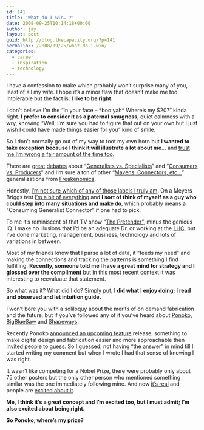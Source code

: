 ```yaml
---
id: 141
title: 'What do I win… ?'
date: 2008-09-25T10:14:18+00:00
author: jay
layout: post
guid: http://blog.thecapacity.org/?p=141
permalink: /2008/09/25/what-do-i-win/
categories:
  - career
  - inspiration
  - technology
---
```

I have a confession to make which probably won’t surprise many of you, least of all my wife. I hope it’s a minor flaw that doesn’t make me too intolerable but the fact is: **I like to be right.**

I don’t believe I’m the “In your face – \*boo yah\* Where’s my $20?” kinda right. **I prefer to consider it as a paternal smugness**, quiet calmness with a wry, knowing “Well, I’m sure you had to figure that out on your own but I just wish I could have made things easier for you” kind of smile.

So I don’t normally go out of my way to toot my own horn but **I wanted to take exception because I think it will illustrate a lot about me**… and <span style="text-decoration: underline;">trust me I’m wrong a fair amount of the time too</span>.

There are [great](http://www.wishfulthinking.co.uk/blog/2008/03/11/is-it-better-to-be-a-creative-generalist-or-a-specialist/) [debates](http://www.cio.com/article/102352/Specialists_vs._Generalists) about “[Generalists vs. Specialists](http://creativegeneralist.blogspot.com/2008/02/what-specifically-do-generalists-do.html)” and “[Consumers vs. Producers](http://www.softwarebyrob.com/2008/05/18/the-single-most-important-career-question-you-can-ask-yourself/)” and I’m sure a ton of other “[Mavens, Connectors, etc…](http://sushantshankar.com/2007/07/20/are-you-a-connector-maven-or-salesman/)” generalizations from [Freakenomics](http://freakonomics.blogs.nytimes.com/).

Honestly, <span style="text-decoration: underline;">I’m not sure which of any of those labels I truly am</span>. On a Meyers Briggs test [I’m a bit of everything](http://blog.thecapacity.org/2007/11/15/my-sympathies/) and **I sort of think of myself as a guy who could step into many situations and make do**, which probably means a “Consuming Generalist Connector” if one had to pick.

To me it’s reminiscent of that TV show “[The Pretender”](http://en.wikipedia.org/wiki/The_Pretender_(TV_series)), minus the genious IQ. I make no illusions that I’d be an adequate Dr. or working at the [LHC](http://en.wikipedia.org/wiki/Large_Hadron_Collider), but I’ve done marketing, management, business, technology and lots of variations in between.

Most of my friends know that I parse a lot of data, it “feeds my need” and making the connections and tracking the patterns is something I find fulfilling. **Recently, someone told me I have a great mind for strategy and I glossed over the compliment** but in this most recent context it was interesting to reevaluate that statement.

So what was it? What did I do? Simply put, **I did what I enjoy doing; I read and observed and let intuition guide.**

I won’t bore you with a soliloquy about the merits of on demand fabrication and the future, but if you’ve followed any of it you’ve heard about [Ponoko](http://www.ponoko.com/), [BigBlueSaw](http://bigbluesaw.com/) and [Shapeways](http://www.shapeways.com/).

Recently Ponoko [announced an upcoming feature](http://blog.ponoko.com/2008/09/24/announcing-photomake-turn-hand-drawings-into-real-life-things/) release, something to make digital design and fabrication easier and more approachable then [invited people to guess](http://blog.ponoko.com/2008/09/19/another-giant-step-towards-changing-everything/). So [I guessed](http://blog.ponoko.com/2008/09/19/another-giant-step-towards-changing-everything/#comment-9494), not having “the answer” in mind till I started writing my comment but when I wrote I had that sense of knowing I was right.

It wasn’t like competing for a Nobel Prize, there were probably only about 75 other posters but the only other person who mentioned something similar was the one immediately following mine. And now [it’s real](http://blog.ponoko.com/2008/09/24/announcing-photomake-turn-hand-drawings-into-real-life-things/) and people are [excited about it](http://venturebeat.com/2008/09/25/lazy-talentless-ponokos-latest-tool-can-make-you-creative-anyway/).

**Me, I think it’s a great concept and I’m excited too, but I must admit; I’m also excited about being right.** 

**So Ponoko, where’s my prize?**
